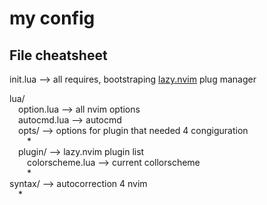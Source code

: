 # my config

## File cheatsheet

init.lua --> all requires, bootstraping [lazy.nvim](https://github.com/folke/lazy.nvim) plug manager  

lua/  
&emsp;option.lua --> all nvim options  
&emsp;autocmd.lua --> autocmd  
&emsp;opts/ --> options for plugin that needed 4 congiguration  
&emsp;&emsp;*  
&emsp;plugin/ --> lazy.nvim plugin list  
&emsp;&emsp;colorscheme.lua --> current collorscheme  
&emsp;&emsp;*  
syntax/ --> autocorrection 4 nvim  
&emsp;*  

